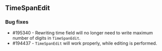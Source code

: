 ## TimeSpanEdit

### Bug fixes

* \#195340 - Rewriting time field will no longer need to write maximum number of digits in `TimeSpanEdit`.
* \#194437 - `TimeSpanEdit` will work properly, while editing is performed.
